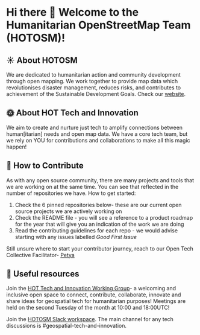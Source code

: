 # Hi there 👋 Welcome to the Humanitarian OpenStreetMap Team (HOTOSM)!

 ## :sunny: About HOTOSM 
We are dedicated to humanitarian action and community development through open mapping. We work together to provide map data which revolutionises disaster management, reduces risks, and contributes to achievement of the Sustainable Development Goals. Check our [website](https://www.hotosm.org/).


##  :sun_with_face: About HOT Tech and Innovation
We aim to create and nurture just tech to amplify connections between human[itarian] needs and open map data. We have a core tech team, but we rely on YOU for contributions and collaborations to make all this magic happen! 

## 🌈 How to Contribute
As with any open source community, there are many projects and tools that we are working on at the same time. You can see that reflected in the number of repositories we have. How to get started:
1. Check the 6 pinned repositories below- these are our current open source projects we are actively working on
2. Check the README file - you will see a reference to a product roadmap for the year that will give you an indication of the work we are doing
3. Read the contributing guidelines for each repo - we would advise starting with any issues labelled *Good First Issue*

Still unsure where to start your contributor journey, reach to our Open Tech Collective Facilitator- [Petya](https://github.com/petya-kangalova) 


## :bookmark_tabs: Useful resources 
Join the [HOT Tech and Innovation Working Group](https://wiki.openstreetmap.org/wiki/Humanitarian_OSM_Team/Working_groups/TechandInnovation)- a welcoming and inclusive open space to connect, contribute, collaborate, innovate and share ideas for geospatial tech for humanitarian purposes! Meetings are held on the second Tuesday of the month at 10:00 and 18:00UTC!

Join the [HOTOSM Slack workspace](https://slack.hotosm.org/). The main channel for any tech discussions is #geospatial-tech-and-innovation. 


